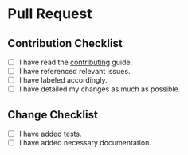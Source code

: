 <!--
Thank you for submitting a pull request!

While we look over every pull request, we maintain a focus on this project's current roadmap. If your pull request does not fit within this project's current roadmap or fix an open issue, it may be closed. Please reference any relevant issues, label accordingly, and detail your changes as much as possible.
-->

# Pull Request

<!-- Provide more details below this comment. -->

## Contribution Checklist

<!-- Put an 'x' in the boxes that apply. -->

- [ ] I have read the [contributing](https://github.com/uwreact/shire/blob/master/CONTRIBUTING.md) guide.
- [ ] I have referenced relevant issues.
- [ ] I have labeled accordingly.
- [ ] I have detailed my changes as much as possible.

## Change Checklist

<!-- Put an 'x' in the boxes that apply. -->

- [ ] I have added tests.
- [ ] I have added necessary documentation.
